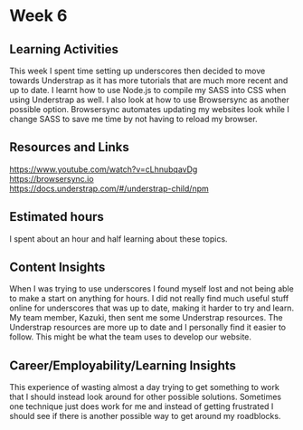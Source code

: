 # Week 6
## Learning Activities
This week I spent time setting up underscores then decided to move towards Understrap as it has more tutorials that are much more recent and up to date. I learnt how to use Node.js to compile my SASS into CSS when using Understrap as well. I also look at how to use Browsersync as another possible option. Browsersync automates updating my websites look while I change SASS to save me time by not having to reload my browser.

## Resources and Links
https://www.youtube.com/watch?v=cLhnubqavDg  
https://browsersync.io  
https://docs.understrap.com/#/understrap-child/npm   
 

## Estimated hours
I spent about an hour and half learning about these topics.

## Content Insights
When I was trying to use underscores I found myself lost and not being able to make a start on anything for hours. I did not really find much useful stuff online for underscores that was up to date, making it harder to try and learn. My team member, Kazuki, then sent me some Understrap resources. The Understrap resources are more up to date and I personally find it easier to follow. This might be what the team uses to develop our website.

## Career/Employability/Learning Insights
This experience of wasting almost a day trying to get something to work that I should instead look around for other possible solutions. Sometimes one technique just does work for me and instead of getting frustrated I should see if there is another possible way to get around my roadblocks.

